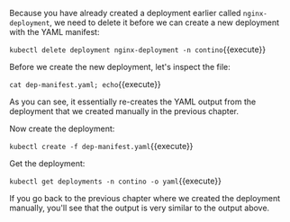 Because you have already created a deployment earlier called `nginx-deployment`, we need to delete it before we can create a new deployment with the YAML manifest:

`kubectl delete deployment nginx-deployment -n contino`{{execute}}

Before we create the new deployment, let's inspect the file:

`cat dep-manifest.yaml; echo`{{execute}}

As you can see, it essentially re-creates the YAML output from the deployment that we created manually in the previous chapter.

Now create the deployment:

`kubectl create -f dep-manifest.yaml`{{execute}}

Get the deployment:

`kubectl get deployments -n contino -o yaml`{{execute}}

If you go back to the previous chapter where we created the deployment manually, you'll see that the output is very similar to the output above.